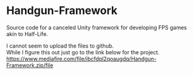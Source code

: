 # Handgun-Framework
Source code for a canceled Unity framework for developing FPS games akin to Half-Life.

I cannot seem to upload the files to github.\
While I figure this out just go to the link below for the project.\
https://www.mediafire.com/file/ibcfdpl2qoaugdq/Handgun-Framework.zip/file
